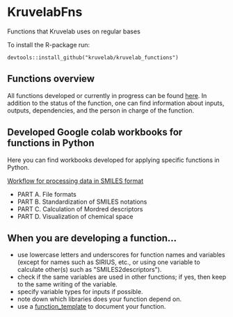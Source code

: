 # KruvelabFns
Functions that Kruvelab uses on regular bases


To install the R-package run:
```
devtools::install_github("kruvelab/kruvelab_functions")
```

## Functions overview

All functions developed or currently in progress can be found [here](https://kruvelab-my.sharepoint.com/:x:/g/personal/idarahusu_kruvelab_onmicrosoft_com/ESnA3VMZ9lBNubtbL7UYJlYBBiDkiMGXWNy8Pc06lljlNA?e=fkE42b).
In addition to the status of the function, one can find information about inputs, outputs, dependencies, and the person in charge of the function.

## Developed Google colab workbooks for functions in Python

Here you can find workbooks developed for applying specific functions in Python.

[Workflow for processing data in SMILES format](https://colab.research.google.com/drive/1PM5D8NqRcGR2x5KlWvjKf1gyky1OCv1H?usp=sharing)
* PART A. File formats
* PART B. Standardization of SMILES notations
* PART C. Calculation of Mordred descriptors
* PART D. Visualization of chemical space


## When you are developing a function...

* use lowercase letters and underscores for function names and variables (except for names such as SIRIUS, etc., or using one variable to calculate other(s) such as "SMILES2descriptors").
* check if the same variables are used in other functions; if yes, then keep to the same writing of the variable.
* specify variable types for inputs if possible.
* note down which libraries does your function depend on.
* use a [function_template](https://github.com/kruvelab/kruvelab_functions/blob/main/in_work/function_template.R) to document your function.

